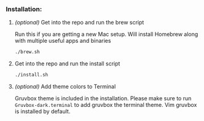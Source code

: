 ### Installation:

1. _(optional)_ Get into the repo and run the brew script

   Run this if you are getting a new Mac setup. Will install Homebrew along with multiple useful apps and binaries
   ```bash
   ./brew.sh
   ```

3. Get into the repo and run the install script

   ```bash
   ./install.sh
   ```

4. _(optional)_ Add theme colors to Terminal

   Gruvbox theme is included in the installation. Please make sure to run `Gruvbox-dark.terminal` to add
   gruvbox the terminal theme. Vim gruvbox is installed by default.
